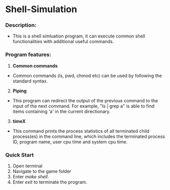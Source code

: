 # Shell-Simulation

### Description:
- This is a shell simluation program, it can execute common shell functionalities with additional useful commands.

### Program features:
1. **Common commands**
- Common commands (ls, pwd, chmod etc) can be used by following the standard syntax.

2. **Piping**
- This program can redirect the output of the previous command to the input of the next command. For example, "ls | grep a" is able to find items containing 'a' in the current directionary.

3. **timeX**
- This command prints the process statistics of all terminated child process(es) in the command line, which includes the terminated process ID, program name, user cpu time and system cpu time.

### Quick Start
1. Open terminal
2. Navigate to the game folder
3. Enter *make shell*.
4. Enter *exit* to terminate the program.
